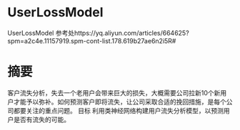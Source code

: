 # UserLossModel
UserLossModel
参考处https://yq.aliyun.com/articles/664625?spm=a2c4e.11157919.spm-cont-list.178.619b27ae6n2i5R#
# 摘要
客户流失分析，失去一个老用户会带来巨大的损失，大概需要公司拉新10个新用户才能予以弥补。如何预测客户即将流失，让公司采取合适的挽回措施，是每个公司都要关注的重点问题。 目标 利用类神经网络构建用户流失分析模型，以预测用户是否有流失的可能。
